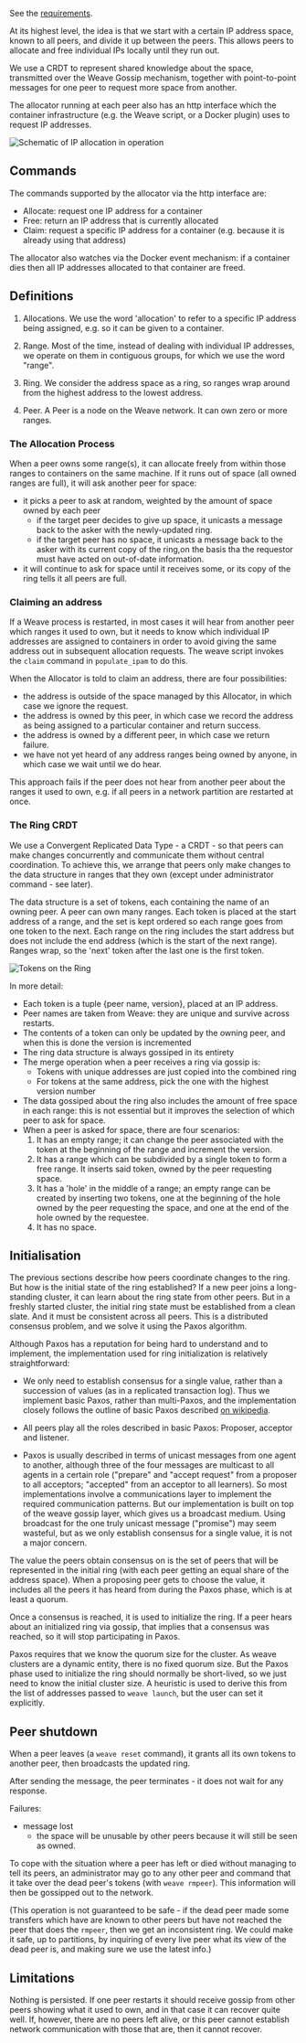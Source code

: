 See the [requirements](https://github.com/zettio/weave/wiki/IP-allocation-requirements).

At its highest level, the idea is that we start with a certain IP
address space, known to all peers, and divide it up between the
peers. This allows peers to allocate and free individual IPs locally
until they run out.

We use a CRDT to represent shared knowledge about the space,
transmitted over the Weave Gossip mechanism, together with
point-to-point messages for one peer to request more space from
another.

The allocator running at each peer also has an http interface which
the container infrastructure (e.g. the Weave script, or a Docker
plugin) uses to request IP addresses.

![Schematic of IP allocation in operation](https://docs.google.com/drawings/d/1-EUIRKYxwfKTpBJ7v_LMcdvSpodIMSz4lT3wgEfWKl4/pub?w=701&h=310)

## Commands

The commands supported by the allocator via the http interface are:

- Allocate: request one IP address for a container
- Free: return an IP address that is currently allocated
- Claim: request a specific IP address for a container (e.g. because
  it is already using that address)

The allocator also watches via the Docker event mechanism: if a
container dies then all IP addresses allocated to that container are
freed.

## Definitions

1. Allocations. We use the word 'allocation' to refer to a specific
   IP address being assigned, e.g. so it can be given to a container.

2. Range. Most of the time, instead of dealing with individual IP
   addresses, we operate on them in contiguous groups, for which we
   use the word "range".

3. Ring. We consider the address space as a ring, so ranges wrap
   around from the highest address to the lowest address.

4. Peer. A Peer is a node on the Weave network. It can own zero or
   more ranges.

### The Allocation Process

When a peer owns some range(s), it can allocate freely from within
those ranges to containers on the same machine. If it runs out of
space (all owned ranges are full), it will ask another peer for space:
  - it picks a peer to ask at random, weighted by the amount of space
    owned by each peer
    - if the target peer decides to give up space, it unicasts a message
      back to the asker with the newly-updated ring.
    - if the target peer has no space, it unicasts a message back to the
      asker with its current copy of the ring,on the basis tha the
      requestor must have acted on out-of-date information.
  - it will continue to ask for space until it receives some, or its
    copy of the ring tells it all peers are full.

### Claiming an address

If a Weave process is restarted, in most cases it will hear from
another peer which ranges it used to own, but it needs to know which
individual IP addresses are assigned to containers in order to avoid
giving the same address out in subsequent allocation requests. The
weave script invokes the `claim` command in `populate_ipam` to do
this.

When the Allocator is told to claim an address, there are four
possibilities:
  - the address is outside of the space managed by this Allocator, in
    which case we ignore the request.
  - the address is owned by this peer, in which case we record the
    address as being assigned to a particular container and return
    success.
  - the address is owned by a different peer, in which case we return
    failure.
  - we have not yet heard of any address ranges being owned by anyone,
    in which case we wait until we do hear.

This approach fails if the peer does not hear from another peer about
the ranges it used to own, e.g. if all peers in a network partition
are restarted at once.

### The Ring CRDT

We use a Convergent Replicated Data Type - a CRDT - so that peers can
make changes concurrently and communicate them without central
coordination. To achieve this, we arrange that peers only make changes
to the data structure in ranges that they own (except under
administrator command - see later).

The data structure is a set of tokens, each containing the name of an
owning peer. A peer can own many ranges. Each token is placed at the
start address of a range, and the set is kept ordered so each range
goes from one token to the next. Each range on the ring includes the
start address but does not include the end address (which is the start
of the next range).  Ranges wrap, so the 'next' token after the last
one is the first token.

![Tokens on the Ring](https://docs.google.com/drawings/d/1hp--q2vmxbBAnPjhza4Kqjr1ugrw2iS1M1GerhH-IKY/pub?w=960&h=288)

In more detail:
- Each token is a tuple {peer name, version}, placed
  at an IP address.
- Peer names are taken from Weave: they are unique and survive across restarts.
- The contents of a token can only be updated by the owning peer, and
  when this is done the version is incremented
- The ring data structure is always gossiped in its entirety
- The merge operation when a peer receives a ring via gossip is:
  - Tokens with unique addresses are just copied into the combined ring
  - For tokens at the same address, pick the one with the highest
    version number
- The data gossiped about the ring also includes the amount of free
  space in each range: this is not essential but it improves the
  selection of which peer to ask for space.
- When a peer is asked for space, there are four scenarios:
  1. It has an empty range; it can change the peer associated with
     the token at the beginning of the range and increment the version.
  2. It has a range which can be subdivided by a single token to form
     a free range.  It inserts said token, owned by the peer requesting
     space.
  3. It has a 'hole' in the middle of a range; an empty range can be
     created by inserting two tokens, one at the beginning of the hole
     owned by the peer requesting the space, and one at the end of the
     hole owned by the requestee.
  4. It has no space.

## Initialisation

The previous sections describe how peers coordinate changes to the
ring.  But how is the initial state of the ring established?  If a new
peer joins a long-standing cluster, it can learn about the ring state
from other peers.  But in a freshly started cluster, the initial ring
state must be established from a clean slate.  And it must be
consistent across all peers.  This is a distributed consensus problem,
and we solve it using the Paxos algorithm.

Although Paxos has a reputation for being hard to understand and to
implement, the implementation used for ring initialization is
relatively straightforward:

- We only need to establish consensus for a single value, rather than
  a succession of values (as in a replicated transaction log).  Thus
  we implement basic Paxos, rather than multi-Paxos, and the
  implementation closely follows the outline of basic Paxos described
  [on
  wikipedia](http://en.wikipedia.org/wiki/Paxos_%28computer_science%29#Basic_Paxos).

- All peers play all the roles described in basic Paxos: Proposer,
  acceptor and listener.

- Paxos is usually described in terms of unicast messages from one
  agent to another, although three of the four messages are multicast
  to all agents in a certain role ("prepare" and "accept request" from
  a proposer to all acceptors; "accepted" from an acceptor to all
  learners).  So most implementations involve a communications layer
  to implement the required communication patterns.  But our
  implementation is built on top of the weave gossip layer, which
  gives us a broadcast medium.  Using broadcast for the one truly
  unicast message ("promise") may seem wasteful, but as we only
  establish consensus for a single value, it is not a major concern.

The value the peers obtain consensus on is the set of peers that will
be represented in the initial ring (with each peer getting an equal
share of the address space).  When a proposing peer gets to choose the
value, it includes all the peers it has heard from during the Paxos
phase, which is at least a quorum.

Once a consensus is reached, it is used to initialize the ring.  If a
peer hears about an initialized ring via gossip, that implies that a
consensus was reached, so it will stop participating in Paxos.

Paxos requires that we know the quorum size for the cluster.  As weave
clusters are a dynamic entity, there is no fixed quorum size.  But the
Paxos phase used to initialize the ring should normally be
short-lived, so we just need to know the initial cluster size.  A
heuristic is used to derive this from the list of addresses passed to
`weave launch`, but the user can set it explicitly.

## Peer shutdown

When a peer leaves (a `weave reset` command), it grants all its own
tokens to another peer, then broadcasts the updated ring.

After sending the message, the peer terminates - it does not wait for
any response.

Failures:
- message lost
  - the space will be unusable by other peers because it will still be
    seen as owned.

To cope with the situation where a peer has left or died without
managing to tell its peers, an administrator may go to any other peer
and command that it take over the dead peer's tokens (with `weave
rmpeer`).  This information will then be gossipped out to the network.

(This operation is not guaranteed to be safe - if the dead peer made
some transfers which have are known to other peers but have not
reached the peer that does the `rmpeer`, then we get an inconsistent
ring.  We could make it safe, up to partitions, by inquiring of every
live peer what its view of the dead peer is, and making sure we use
the latest info.)

## Limitations

Nothing is persisted. If one peer restarts it should receive gossip
from other peers showing what it used to own, and in that case it can
recover quite well. If, however, there are no peers left alive, or
this peer cannot establish network communication with those that are,
then it cannot recover.
